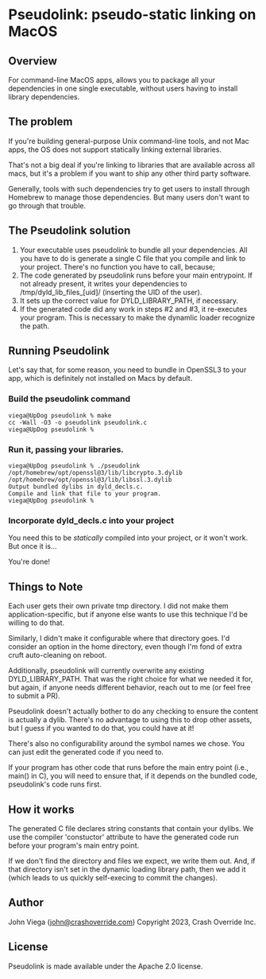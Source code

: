 # Pseudolink: pseudo-static linking on MacOS

## Overview
For command-line MacOS apps, allows you to package all your
dependencies in one single executable, without users having to install
library dependencies.

## The problem
If you're building general-purpose Unix command-line tools, and not
Mac apps, the OS does not support statically linking external
libraries.

That's not a big deal if you're linking to libraries that are
available across all macs, but it's a problem if you want to ship any
other third party software.

Generally, tools with such dependencies try to get users to install
through Homebrew to manage those dependencies. But many users don't
want to go through that trouble.

## The Pseudolink solution
1. Your executable uses pseudolink to bundle all your dependencies.  All you have to do is generate a single C file that you compile and link to your project.  There's no function you have to call, because;
2. The code generated by pseudolink runs before your main entrypoint.  If not already present, it writes your dependencies to /tmp/dyld_lib_files_[uid]/ (inserting the UID of the user).
3. It sets up the correct value for DYLD_LIBRARY_PATH, if necessary.
4. If the generated code did any work in steps #2 and #3, it re-executes your program.  This is necessary to make the dynamlic loader recognize the path.

## Running Pseudolink
Let's say that, for some reason, you need to bundle in OpenSSL3 to your app,
which is definitely not installed on Macs by default.

### Build the pseudolink command
```
viega@UpDog pseudolink % make
cc -Wall -O3 -o pseudolink pseudolink.c
viega@UpDog pseudolink %
```

### Run it, passing your libraries.
```
viega@UpDog pseudolink % ./pseudolink /opt/homebrew/opt/openssl@3/lib/libcrypto.3.dylib /opt/homebrew/opt/openssl@3/lib/libssl.3.dylib
Output bundled dylibs in dyld_decls.c.
Compile and link that file to your program.
viega@UpDog pseudolink %
```

### Incorporate dyld_decls.c into your project

You need this to be *statically* compiled into your project, or it
won't work.  But once it is...

You're done!

## Things to Note
Each user gets their own private tmp directory.  I did not make them
application-specific, but if anyone else wants to use this technique
I'd be willing to do that.

Similarly, I didn't make it configurable where that directory goes.
I'd consider an option in the home directory, even though I'm fond of
extra cruft auto-cleaning on reboot.

Additionally, pseudolink will currently overwrite any existing
DYLD_LIBRARY_PATH. That was the right choice for what we needed it
for, but again, if anyone needs different behavior, reach out to me
(or feel free to submit a PR).

Pseudolink doesn't actually bother to do any checking to ensure the
content is actually a dylib.  There's no advantage to using this to
drop other assets, but I guess if you wanted to do that, you could
have at it!

There's also no configurability around the symbol names we chose.  You
can just edit the generated code if you need to.

If your program has other code that runs before the main entry point
(i.e., main() in C), you will need to ensure that, if it depends on
the bundled code, pseudolink's code runs first.

## How it works

The generated C file declares string constants that contain your
dylibs.  We use the compiler 'constuctor' attribute to have the
generated code run before your program's main entry point.

If we don't find the directory and files we expect, we write them
out. And, if that directory isn't set in the dynamic loading library
path, then we add it (which leads to us quickly self-execing to commit
the changes).

## Author
John Viega (john@crashoverride.com)
Copyright 2023, Crash Override Inc.

## License
Pseudolink is made available under the Apache 2.0 license.

